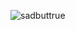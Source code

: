 ![sadbuttrue](https://github.com/mikeofNEU/mikeofNEU/assets/155463152/0e79d37b-2d06-4824-9a56-492106a1f3b1)

